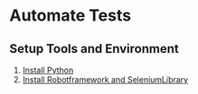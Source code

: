 # Automate Tests

## Setup Tools and Environment

1. [Install Python](Install-python.md)
2. [Install Robotframework and SeleniumLibrary](Install-robotframework-and-seleniumLibrary.md)
